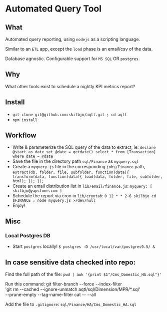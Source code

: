 # Automated Query Tool

## What 
Automated query reporting, using `nodejs` as a scripting language.

Similar to an `ETL` app, except the `load` phase is an email/csv of the data.

Database agnostic. Configurable support for `MS SQL` OR `postgres`.

## Why
What other tools exist to schedule a nightly KPI metrics report?

## Install
- `git clone git@github.com:skilbjo/aqtl.git ; cd aqtl`
- `npm install`

## Workflow
- Write & parameterize the SQL query of the data to extract, ie:
		````declare @start as date
		set @date = getdate()
		select * from [Transaction] where date = @date````
- Save the file in the directory path `sql/Finance` as `myquery.sql`
- Create a `myquery.js` file in the corresponding `jobs/Finance` path,
		````extract(db, folder, file, subfolder, function(data){
			transform(data, function(data){
				load(data, folder, file, subfolder, html);
			});
		});````
- Create an email distribution list in `lib/email/finance.js`: `myquery: [ skilbjo@yapstone.com ]`
- Schedule the report via cron in `lib/crontab`: `0 12 * * 2-6 skilbjo cd $FINANCE ; node myquery.js >/dev/null`
- Enjoy!

## Misc
### Local Postgres DB
- Start `postgres` locally! `$ postgres -D /usr/local/var/postgres9.5/ &`

## In case sensitive data checked into repo:
Find the full path of the file: `pwd | awk '{print $1"/Cms_Domestic_HA.sql"}'`

Run this command:
		git filter-branch --force --index-filter \
		'git rm --cached --ignore-unmatch aqtl/sql/Dimension/MPR/*.sql' \
		--prune-empty --tag-name-filter cat -- --all

Add the file to `.gitignore`: `sql/Finance/HA/Cms_Domestic_HA.sql`